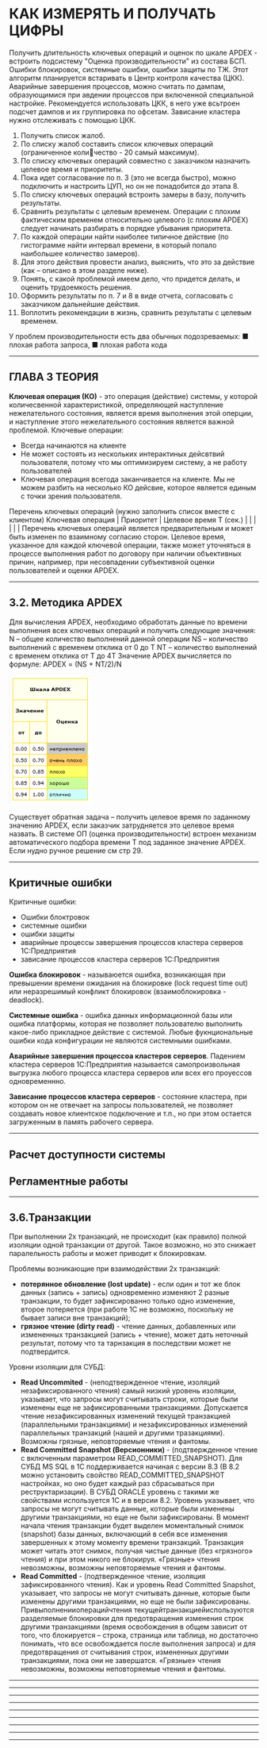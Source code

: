 # КАК ИЗМЕРЯТЬ И ПОЛУЧАТЬ ЦИФРЫ

Получить длительность ключевых операций и оценок по шкале APDEX - встроить подсистему "Оценка производительности" из состава БСП.
Ошибки блокировок, системные ошибки, ошибки защиты по ТЖ. Этот алгоритм планируется встаривать в Центр контроля качества (ЦКК).
Аварийные завершения процессов, можно считать по дампам, образующимися при авдении процессов при включенной специальной настройке. Рекомендуется использовать ЦКК, в него уже всьтроен подсчет дампов и их группировка по офсетам.
Зависание кластера нужно отслеживать с помощью ЦКК.

1.	 Получить список жалоб.
2.	 По списку жалоб составить список ключевых операций (ограниченное количество - 20 самый максимум).
3.	 По списку ключевых операций совместно с заказчиком назначить целевое время
и приоритеты.
4.	 Пока идет согласование по п. 3 (это не всегда быстро), можно подключить
и настроить ЦУП, но он не понадобится до этапа 8.
5.	 По списку ключевых операций встроить замеры в базу, получить результаты.
6.	 Сравнить результаты с целевым временем. Операции с плохим фактическим
временем относительно целевого (с плохим APDEX) следует начинать разбирать
в порядке убывания приоритета.
7.	 По каждой операции найти наиболее типичное действие (по гистограмме найти
интервал времени, в который попало наибольшее количество замеров).
8.	 Для этого действия провести анализ, выяснить, что это за действие (как –
описано в этом разделе ниже).
9.	 Понять, с какой проблемой имеем дело, что придется делать, и оценить трудоемкость решения.
10.	 Оформить результаты по п. 7 и 8 в виде отчета, согласовать с заказчиком дальнейшие действия.
11.	 Воплотить рекомендации в жизнь, сравнить результаты с целевым временем.

У проблем производительности есть два обычных подозреваемых:
■ плохая работа запроса,
■ плохая работа кода


--------------------------------------------------------------------------------------------------------------------------------------
## ГЛАВА 3 ТЕОРИЯ

**Ключевая операция (КО)** - это операция (действие) системы, у которой количесвенной характеристикой, определяющей наступление нежелательного состояния, является время выполнения этой оперции, и наступление этого нежелательного состояния является важной проблемой.
Ключевые операции:
  - Всегда начинаются на клиенте
  - Не может состоять из нескольких интерактиных дейсвтвий пользователя, потому что мы оптимизируем систему, а не работу пользователей
  - Ключевая операция всегода заканчивается на клиенте. Мы не можем разбить на несколько КО дейсвие, которое является единым с точки зрения пользователя.

Перечень ключевых операций (нужно заполнить список вместе с клиентом)
Ключевая операция | Приоритет | Целевое время Т (сек.)
                  |           |
                  |           |
                  |           |
Перечень ключевых операций является предварительным и может быть изменен по взаимному согласию сторон.
Целевое время, указанное для каждой ключевой операции, также может уточняться в процессе выполнения работ по договору при наличии объективных причин, например, при несовпадении субъективной оценки пользователей и оценки APDEX.


--------------------------------------------------------------------------------------------------------------------------------------
## 3.2. Методика APDEX

Для вычисления APDEX, необходимо обработать данные по времени выполнения всех ключевых операций и получить следующие значения:
N – общее количество выполнений данной операции
NS – количество выполнений с временем отклика от 0 до Т
NT – количество выполнений с временем отклика от T до 4T
Значение APDEX вычисляется по формуле: APDEX = (NS + NT/2)/N

![Шкала APDEX](https://github.com/grydni4ok/1C/blob/main/%D0%AD%D0%BA%D1%81%D0%BF%D0%B5%D1%80%D1%82/%D0%9D%D0%B0%D1%81%D1%82%D0%BE%D0%BB%D1%8C%D0%BD%D0%B0%D1%8F%20%D0%BA%D0%BD%D0%B8%D0%B3%D0%B0%20%D1%8D%D0%BA%D1%81%D0%BF%D0%B5%D1%80%D1%82%D0%B0/%D0%9A%D0%B0%D1%80%D1%82%D0%B8%D0%BD%D0%BA%D0%B8/APDEX.png)

Существует обратная задача – получить целевое время по заданному значению APDEX, если заказчик затрудняется это целевое время назвать.
В системе ОП (оценка производительности) встроен механизм автоматического подбора времени Т под заданное значение APDEX.
Если нудно ручное решение см стр 29.

--------------------------------------------------------------------------------------------------------------------------------------
## Критичные ошибки

Критичные ошибки:
  - Ошибки блоктровок
  - системные ошибки
  - ошибки защиты
  - аварийные процессы завершения процессов кластера серверов 1С:Предприятия
  - зависание процессов кластера серверов 1С:Предприятия

**Ошибка блокировок** - называюется ошибка, возникающая при превышении времени ожидания на блокировке (lock request time out) или неразрешимый конфликт блокировок (взаимоблокировка - deadlock).

**Системные ошибка** - ошибка данных информационной базы или ошибка платформы, которая не позволяет пользователю выполнить какое-либо прикладное действие с системой. Любые фукнциональные ошибки кода конфигурации не являются системными ошибками.

**Аварийные завершения процессоа кластеров серверов**. Падением кластера серверов 1С:Предприятия называется самопроизвольная выгрузка любого процесса кластера серверов или всех его проуессов одновременнно.

**Зависание процессов кластера серверов** - состояние кластера, при котором он не отвечает на запросы пользователей, не позволяет создавать новое клиентское подключение и т.п., но при этом остается загруженным в память рабочего сервера.

--------------------------------------------------------------------------------------------------------------------------------------
## Расчет доступности системы

## Регламентные работы


--------------------------------------------------------------------------------------------------------------------------------------
## 3.6.Транзакции

При выполнении 2х транзакций, не происходит (как правило) полной изоляции одной транзакции от другой. Такое возможно, но это снижает паралельность работы и может приводит к блокировкам.

Проблемы возникающие при взаимодействии 2х транзакций:
  - **потерянное обновление (lost update)** - если один и тот же блок данных (запись + запись) одновременно изменяют 2 разные транзакции, то будет зафиксированно только одно изменение, второе потеряется (при работе 1С не возможно, поскольку не бывает записи вне транзакций);
  - **грязное чтение (dirty read)** - чтение данных, добавленных или измененных транзакцией (запись + чтение), может дать неточный результат, потому что та тарнзакция в последствии может не подтвердится.


Уровни изоляции для СУБД:
  - **Read Uncommited** - (неподтвержденное чтение, изоляций незафиксированного чтения) самый низкий уровень изоляции, указывает, что запросы могут считывать строки, которые были изменены еще не зафиксированными транзакциями. Допускается чтение незафиксированных изменений текущей транзакцией (параллельными транзакциями) и незафиксированных изменений параллельных транзакций (нашей и другими тразакциями). Возможны грязные, неповторяемые чтения и фантомы.
  - **Read Committed Snapshot (Версионники)** - (подтвержденное чтение с включенным параметром READ_COMMITTED_SNAPSHOT).
    Для СУБД MS SQL в 1С поддерживается начиная с версии 8.3 (В 8.2 можно установить свойство READ_COMMITTED_SNAPSHOT настройках, но оно будет каждый раз сбрасываться при реструктаризации).
    В СУБД ORACLE уровень с такими же свойствами используется 1С и в версии 8.2.
    Уровень указывает, что запросы не могут считывать данные, которые были изменены другими транзакциями, но еще не были зафиксированы.
    В момент начала чтения транзакции будет выделен моментальный снимок (snapshot) базы данных, включающий в себя все изменения завершенных к этому моменту времени транзакций. Транзакция может читать этот снимок, получая чистые данные (без «грязного» чтения) и при этом никого не блокируя.
    «Грязные» чтения невозможны, возможны неповторяемые чтения и фантомы.
  - **Read Committed** - (подтвержденное чтение, изоляция зафиксированного чтения).
    Как и уровень Read Committed Snapshot, указывает, что запросы не могут считывать данные, которые были изменены другими транзакциями, но еще не были зафиксированы.
    Привыполненииоперацийчтения текущейтранзакциейиспользуются разделяемые блокировки для предотвращения изменения строк другими транзакциями (время освобождения в общем зависит от того, что блокируется – строка, страница или таблица, но достаточно понимать, что все освобождается после выполнения запроса) и для предотвращения от считывания строк, измененных другими транзакциями, пока они не завершатся. «Грязные» чтения невозможны, возможны неповторяемые чтения и фантомы.


--------------------------------------------------------------------------------------------------------------------------------------
--------------------------------------------------------------------------------------------------------------------------------------
--------------------------------------------------------------------------------------------------------------------------------------
--------------------------------------------------------------------------------------------------------------------------------------
--------------------------------------------------------------------------------------------------------------------------------------
--------------------------------------------------------------------------------------------------------------------------------------
--------------------------------------------------------------------------------------------------------------------------------------
--------------------------------------------------------------------------------------------------------------------------------------
--------------------------------------------------------------------------------------------------------------------------------------
























